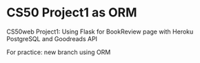 # CS50 Project1 as ORM

CS50web Project1: Using Flask for BookReview page with Heroku PostgreSQL and Goodreads API

For practice: new branch using ORM
